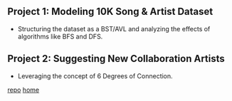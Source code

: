 ## Project 1: Modeling 10K Song & Artist Dataset
- Structuring the dataset as a BST/AVL and analyzing the effects of algorithms like BFS and DFS.

## Project 2: Suggesting New Collaboration Artists
- Leveraging the concept of 6 Degrees of Connection.

[repo](https://github.com/jatanjay/sixdegrees)
[home](https://jatanjay.github.io/jatanjay/projects/)
